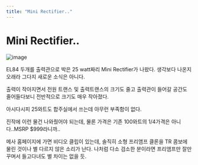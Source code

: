 ```yaml
---
title: "Mini Rectifier.."
---
```

# Mini Rectifier..


![image](cf04f7a34a9cc698cff9b04f8889ccbd.jpg)


EL84 두개를 출력관으로 박은 25 watt짜리 Mini Rectifier가 나왔다. 생각보다 나온지 오래라 그다지 새로운 소식은 아니다.

출력이 작아지면서 전원 트랜스 및 출력트랜스의 크기도 줄고 출력관이 들어갈 공간도 줄어들다보니 전반적으로 크기도 매우 작아졌다.
 
아시다시피 25와트도 합주실에서 쓰는데 아무런 부족함이 없다.

진작에 이런 물건 나와줬어야 되는데, 물론 가격은 기존 100와트의 1/4가격은 아니다..MSRP $999라니까.. 

메사 홈페이지에 가면 비디오 클립이 있는데, 솔직히 소형 프리앰프 클론을 TR 콤보에 물린 것이나 별 다르지 않은 소리가 난다. 나처럼 다소 검소한 분이라면 프리앰프만 잘만 꾸며서 들고다녀도 별 차이는 없을 듯.
 

